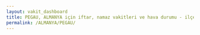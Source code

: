 ```yaml
---
layout: vakit_dashboard
title: PEGAU, ALMANYA için iftar, namaz vakitleri ve hava durumu - ilçe/eyalet seç
permalink: /ALMANYA/PEGAU/
---
```


<script type="text/javascript">
  var GLOBAL_COUNTRY = 'ALMANYA';
  var GLOBAL_CITY = 'PEGAU';
  var GLOBAL_STATE = '';
  var lat = 72;
  var lon = 21;
</script>
